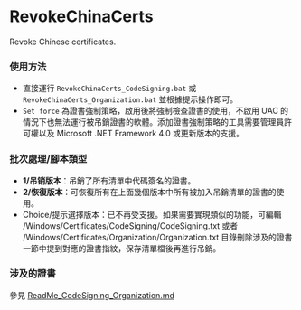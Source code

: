 ﻿RevokeChinaCerts
==============
Revoke Chinese certificates.

### 使用方法
* 直接運行 `RevokeChinaCerts_CodeSigning.bat` 或 `RevokeChinaCerts_Organization.bat` 並根據提示操作即可。
* `Set force` 為證書強制策略，啟用後將強制檢查證書的使用，不啟用 UAC 的情況下也無法運行被吊銷證書的軟體。添加證書強制策略的工具需要管理員許可權以及 Microsoft .NET Framework 4.0 或更新版本的支援。

### 批次處理/腳本類型
* **1/吊销版本**：吊銷了所有清單中代碼簽名的證書。
* **2/恢復版本**：可恢復所有在上面幾個版本中所有被加入吊銷清單的證書的使用。
* Choice/提示選擇版本：已不再受支援。如果需要實現類似的功能，可編輯 /Windows/Certificates/CodeSigning/CodeSigning.txt 或者 /Windows/Certificates/Organization/Organization.txt 目錄刪除涉及的證書一節中提到對應的證書指紋，保存清單檔後再進行吊銷。

### 涉及的證書
參見 [ReadMe_CodeSigning_Organization.md](ReadMe_CodeSigning_Organization.md)
